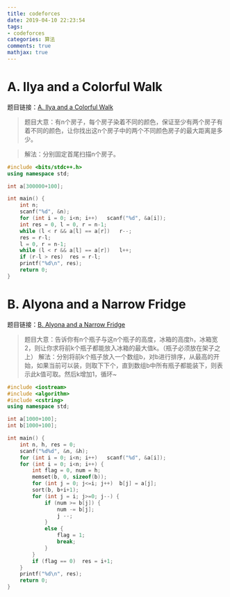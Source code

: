 ```yaml
---
title: codeforces
date: 2019-04-10 22:23:54
tags: 
- codeforces
categories: 算法
comments: true
mathjax: true
---
```

# A. Ilya and a Colorful Walk
题目链接：[A. Ilya and a Colorful Walk](https://codeforces.com/contest/1119/problem/A)<br>
> 题目大意：有n个房子，每个房子染着不同的颜色，保证至少有两个房子有着不同的颜色，让你找出这n个房子中的两个不同颜色房子的最大距离是多少。

> 解法：分别固定首尾扫描n个房子。
```C++
#include <bits/stdc++.h>
using namespace std;

int a[300000+100];

int main() {
    int n;
    scanf("%d", &n);
    for (int i = 0; i<n; i++)   scanf("%d", &a[i]);
    int res = 0, l = 0, r = n-1;
    while (l < r && a[l] == a[r])   r--;
    res = r-l;
    l = 0, r = n-1;
    while (l < r && a[l] == a[r])   l++;
    if (r-l > res)  res = r-l;
    printf("%d\n", res);
    return 0;
}
```
# B. Alyona and a Narrow Fridge
题目链接：[B. Alyona and a Narrow Fridge](https://codeforces.com/contest/1119/problem/B)
> 题目大意：告诉你有n个瓶子与这n个瓶子的高度，冰箱的高度h，冰箱宽2，则让你求将前k个瓶子都能放入冰箱的最大值k。（瓶子必须放在架子之上）
> 解法：分别将前k个瓶子放入一个数组b，对b进行排序，从最高的开始，如果当前可以装，则取下下个，直到数组b中所有瓶子都能装下，则表示此k值可取。然后k增加1，循环~
```C++
#include <iostream>
#include <algorithm>
#include <cstring>
using namespace std;

int a[1000+100];
int b[1000+100];

int main() {
    int n, h, res = 0; 
    scanf("%d%d", &n, &h);
    for (int i = 0; i<n; i++)   scanf("%d", &a[i]);
    for (int i = 0; i<n; i++) {
        int flag = 0, num = h;
        memset(b, 0, sizeof(b));
        for (int j = 0; j<=i; j++)  b[j] = a[j];
        sort(b, b+i+1);
        for (int j = i; j>=0; j--) {
            if (num >= b[j]) {
                num -= b[j];
                j --;
            }
            else {
                flag = 1;
                break;
            }
        }
        if (flag == 0)  res = i+1;  
    }
    printf("%d\n", res);
    return 0;
}
```